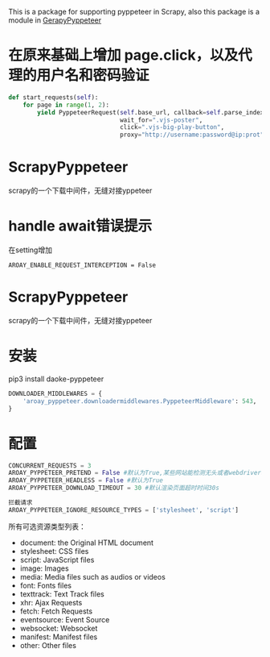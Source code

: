 

This is a package for supporting pyppeteer in Scrapy, also this package is a module
in [GerapyPyppeteer](https://github.com/Gerapy/GerapyPyppeteer)

# 在原来基础上增加 page.click，以及代理的用户名和密码验证

```python
def start_requests(self):
    for page in range(1, 2):
        yield PyppeteerRequest(self.base_url, callback=self.parse_index, dont_filter=True,
                               wait_for=".vjs-poster",
                               click=".vjs-big-play-button",
                               proxy="http://username:password@ip:prot")


```

# ScrapyPyppeteer

scrapy的一个下载中间件，无缝对接yppeteer

# handle await错误提示

在setting增加

```
AROAY_ENABLE_REQUEST_INTERCEPTION = False
```

# ScrapyPyppeteer

scrapy的一个下载中间件，无缝对接yppeteer

# 安装

pip3 install daoke-pyppeteer

```python
DOWNLOADER_MIDDLEWARES = {
    'aroay_pyppeteer.downloadermiddlewares.PyppeteerMiddleware': 543,
}
```

# 配置

```python
CONCURRENT_REQUESTS = 3
AROAY_PYPPETEER_PRETEND = False #默认为True,某些网站能检测无头或者webdriver驱动，需要开启
AROAY_PYPPETEER_HEADLESS = False #默认为True
AROAY_PYPPETEER_DOWNLOAD_TIMEOUT = 30 #默认渲染页面超时时间30s

拦截请求
AROAY_PYPPETEER_IGNORE_RESOURCE_TYPES = ['stylesheet', 'script']
```

所有可选资源类型列表：

- document: the Original HTML document
- stylesheet: CSS files
- script: JavaScript files
- image: Images
- media: Media files such as audios or videos
- font: Fonts files
- texttrack: Text Track files
- xhr: Ajax Requests
- fetch: Fetch Requests
- eventsource: Event Source
- websocket: Websocket
- manifest: Manifest files
- other: Other files
